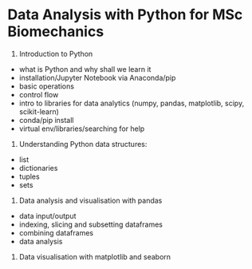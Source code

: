 # Data Analysis with Python for MSc Biomechanics

1. Introduction to Python 

- what is Python and why shall we learn it 
- installation/Jupyter Notebook via Anaconda/pip
- basic operations 
- control flow
- intro to libraries for data analytics (numpy, pandas, matplotlib, scipy, scikit-learn)
- conda/pip install
- virtual env/libraries/searching for help

1. Understanding Python data structures:

- list
- dictionaries
- tuples
- sets

1. Data analysis and visualisation with pandas

- data input/output
- indexing, slicing and subsetting dataframes
- combining dataframes
- data analysis

1. Data visualisation with matplotlib and seaborn


